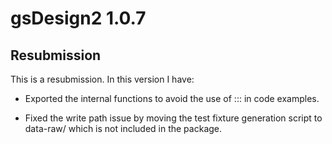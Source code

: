# gsDesign2 1.0.7

## Resubmission

This is a resubmission. In this version I have:

* Exported the internal functions to avoid the use of ::: in code examples.

* Fixed the write path issue by moving the test fixture generation script to data-raw/ which is not included in the package.

